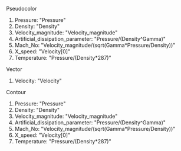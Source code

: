 Pseudocolor
1. Pressure: "Pressure"
2. Density: "Density"
3. Velocity_magnitude: "Velocity_magnitude"
4. Artificial_dissipation_parameter: "Pressure/(Density^Gamma)"
5. Mach_No: "Velocity_magnitude/(sqrt(Gamma*Pressure/Density))"
6. X_speed: "Velocity[0]"
7. Temperature: "Pressure/(Density*287)"

Vector
1. Velocity: "Velocity"

Contour
1. Pressure: "Pressure"
2. Density: "Density"
3. Velocity_magnitude: "Velocity_magnitude"
4. Artificial_dissipation_parameter: "Pressure/(Density^Gamma)"
5. Mach_No: "Velocity_magnitude/(sqrt(Gamma*Pressure/Density))"
6. X_speed: "Velocity[0]"
7. Temperature: "Pressure/(Density*287)"
